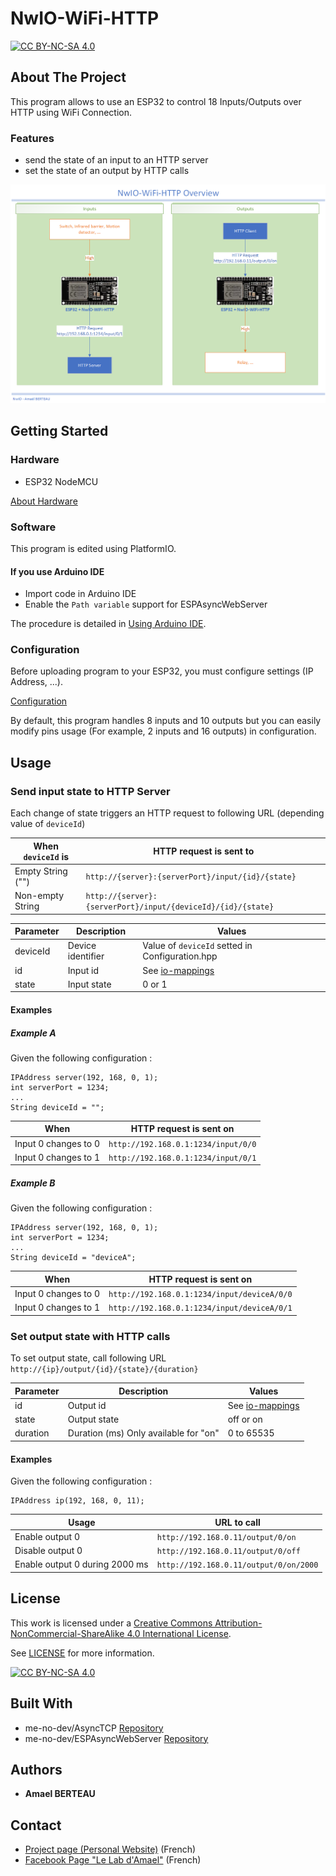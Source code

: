 # NwIO-WiFi-HTTP
[![CC BY-NC-SA 4.0][cc-by-nc-sa-shield]][cc-by-nc-sa]

## About The Project
This program allows to use an ESP32 to control 18 Inputs/Outputs over HTTP using WiFi Connection.

### Features
- send the state of an input to an HTTP server
- set the state of an output by HTTP calls

![Overview](Overview.png)

<!-- GETTING STARTED -->
## Getting Started
### Hardware
- ESP32 NodeMCU

[About Hardware](../doc/About-Hardware.md)

### Software
This program is edited using PlatformIO.

#### If you use Arduino IDE
- Import code in Arduino IDE
- Enable the `Path variable` support for ESPAsyncWebServer

The procedure is detailed in [Using Arduino IDE](../doc/Using-ArduinoIDE.md).

### Configuration
Before uploading program to your ESP32, you must configure settings (IP Address, ...).

[Configuration](configuration.md)

By default, this program handles 8 inputs and 10 outputs but you can easily modify pins usage (For example, 2 inputs and 16 outputs) in configuration.

<!-- USAGE EXAMPLES -->
## Usage
### Send input state to HTTP Server

Each change of state triggers an HTTP request to following URL (depending value of `deviceId`)

| When `deviceId` is | HTTP request is sent to                                      |
|--------------------|--------------------------------------------------------------|
| Empty String ("")  | `http://{server}:{serverPort}/input/{id}/{state}`            |
| Non-empty String   | `http://{server}:{serverPort}/input/{deviceId}/{id}/{state}` |

| Parameter | Description       | Values                                        |
|-----------|-------------------|-----------------------------------------------|
| deviceId  | Device identifier | Value of `deviceId` setted in Configuration.hpp |
| id        | Input id          | See [io-mappings](io-mappings.md)             |
| state     | Input state       | 0 or 1                                        |

#### Examples
##### Example A
Given the following configuration :
```
IPAddress server(192, 168, 0, 1);
int serverPort = 1234;
...
String deviceId = "";
```
| When                 | HTTP request is sent on                         |
|----------------------|---------------------------------------|
| Input 0 changes to 0 | ``http://192.168.0.1:1234/input/0/0``   |
| Input 0 changes to 1 | ``http://192.168.0.1:1234/input/0/1``    |

##### Example B
Given the following configuration :
```
IPAddress server(192, 168, 0, 1);
int serverPort = 1234;
...
String deviceId = "deviceA";
```
| When                 | HTTP request is sent on                       |
|----------------------|-----------------------------------------------|
| Input 0 changes to 0 | ``http://192.168.0.1:1234/input/deviceA/0/0`` |
| Input 0 changes to 1 | ``http://192.168.0.1:1234/input/deviceA/0/1`` |

### Set output state with HTTP calls
To set output state, call following URL ``http://{ip}/output/{id}/{state}/{duration}``

| Parameter | Description                                                      | Values                            |
|-----------|------------------------------------------------------------------|-----------------------------------|
| id        | Output id                                                        | See [io-mappings](io-mappings.md) |
| state     | Output state                                                     | off or on                         |
| duration  | Duration (ms) Only available for "on" | 0 to 65535                        |

#### Examples
Given the following configuration :
```
IPAddress ip(192, 168, 0, 11);
```

| Usage                          | URL to call                           |
|--------------------------------|---------------------------------------|
| Enable output 0                | ``http://192.168.0.11/output/0/on``   |
| Disable output 0               | ``http://192.168.0.11/output/0/off``     |
| Enable output 0 during 2000 ms | ``http://192.168.0.11/output/0/on/2000`` |

<!-- LICENSE -->
## License
This work is licensed under a
[Creative Commons Attribution-NonCommercial-ShareAlike 4.0 International License][cc-by-nc-sa].

See [LICENSE](../LICENSE) for more information.

[![CC BY-NC-SA 4.0][cc-by-nc-sa-image]][cc-by-nc-sa]

## Built With
- me-no-dev/AsyncTCP [Repository](https://github.com/me-no-dev/AsyncTCP)
- me-no-dev/ESPAsyncWebServer [Repository](https://github.com/me-no-dev/ESPAsyncWebServer)

## Authors
* **Amael BERTEAU**

<!-- CONTACT -->
## Contact
- [Project page (Personal Website)](https://amaelberteau.com/projects/nwio) (French)
- [Facebook Page "Le Lab d'Amael"](https://www.facebook.com/amael.lab) (French)

<!-- MARKDOWN LINKS & IMAGES -->
[linkedin-shield]: https://img.shields.io/badge/-LinkedIn-black.svg?style=for-the-badge&logo=linkedin&colorB=555
[linkedin-url]: https://linkedin.com/in/amael-berteau
[cc-by-nc-sa]: http://creativecommons.org/licenses/by-nc-sa/4.0/
[cc-by-nc-sa-image]: https://licensebuttons.net/l/by-nc-sa/4.0/88x31.png
[cc-by-nc-sa-shield]: https://img.shields.io/badge/License-CC%20BY--NC--SA%204.0-lightgrey.svg
